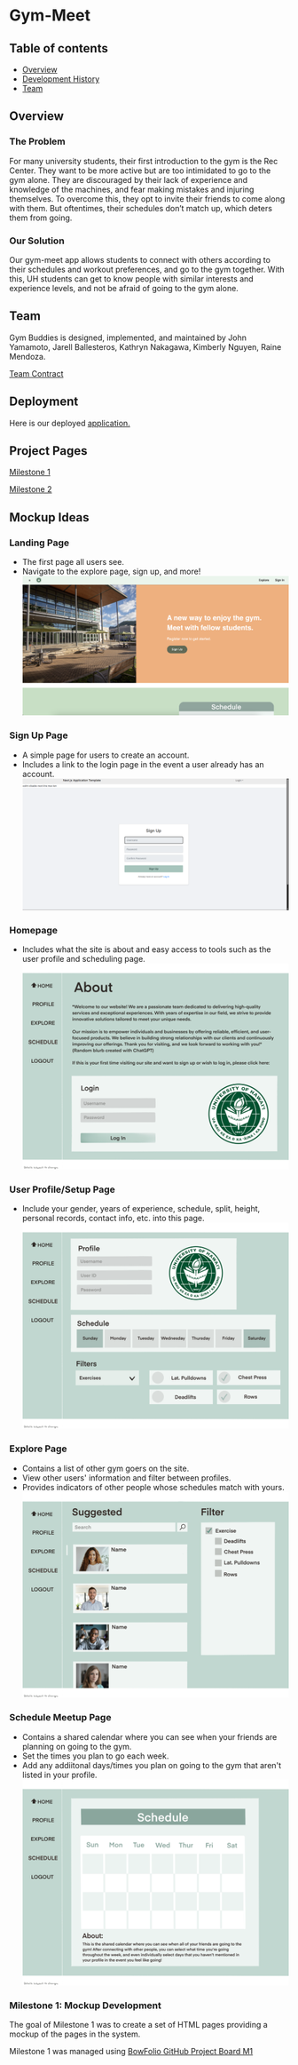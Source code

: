 # Gym-Meet

## Table of contents

* [Overview](#overview)
* [Development History](#development-history)
* [Team](#team)

## Overview

### The Problem
For many university students, their first introduction to the gym is the Rec Center. They want to be more active but are too intimidated to go to the gym alone. They are discouraged by their lack of experience and knowledge of the machines, and fear making mistakes and injuring themselves. To overcome this, they opt to invite their friends to come along with them. But oftentimes, their schedules don’t match up, which deters them from going.

### Our Solution
Our gym-meet app allows students to connect with others according to their schedules and workout preferences, and go to the gym together. With this, UH students can get to know people with similar interests and experience levels, and not be afraid of going to the gym alone.

## Team

Gym Buddies is designed, implemented, and maintained by John Yamamoto, Jarell Ballesteros, Kathryn Nakagawa, Kimberly Nguyen, Raine Mendoza.

[Team Contract](https://docs.google.com/document/d/1vLohLOMnnn7a7mI3A0naIYsxXPSLakaRsPm0aQS7NiY/edit?tab=t.0)

## Deployment

Here is our deployed [application.](https://gym-buddy-five.vercel.app/)

## Project Pages

[Milestone 1](https://github.com/orgs/gym-meet/projects/2)

[Milestone 2](https://github.com/orgs/gym-meet/projects/7) 

## Mockup Ideas

### Landing Page
* The first page all users see.
* Navigate to the explore page, sign up, and more!
![](images/landingpage-wip1.png)

### Sign Up Page
* A simple page for users to create an account.
* Includes a link to the login page in the event a user already has an account.
![](images/signuppage-wip1.png)

### Homepage
* Includes what the site is about and easy access to tools such as the user profile and scheduling page.
![](images/homepage.png)

### User Profile/Setup Page
* Include your gender, years of experience, schedule, split, height, personal records, contact info, etc. into this page.
![](images/profilepage.png)

### Explore Page
* Contains a list of other gym goers on the site.
* View other users' information and filter between profiles.
* Provides indicators of other people whose schedules match with yours.
![](images/explorepage.png)

### Schedule Meetup Page
* Contains a shared calendar where you can see when your friends are planning on going to the gym.
* Set the times you plan to go each week.
* Add any addiitonal days/times you plan on going to the gym that aren't listed in your profile.
![](images/schedulepage.png)


### Milestone 1: Mockup Development

The goal of Milestone 1 was to create a set of HTML pages providing a mockup of the pages in the system.

Milestone 1 was managed using [BowFolio GitHub Project Board M1](https://github.com/bowfolios/bowfolios/projects/1)


